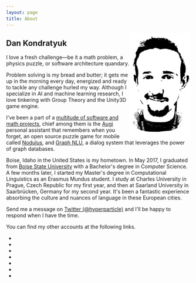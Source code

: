 ```yaml
---
layout: page
title: About
---
```


<img src="/public/img/dan-stencil-portrait.png" style="max-height:18rem;float:right;" alt="Dan's Portrait">

## Dan Kondratyuk

<p class="message">
  I love a fresh challenge—be it a math problem, a physics puzzle, or software architecture quandary.
</p>

Problem solving is my bread and butter; it gets me up in the morning every day, energized and ready to tackle any challenge hurled my way. Although I specialize in AI and machine learning research, I love tinkering with Group Theory and the Unity3D game engine.

I've been a part of a [multitude of software and math projects](/projects/), chief among them is the [Augi](https://helloaugi.com/) personal assistant that remembers when you forget, an open source puzzle game for mobile called [Nodulus](/nodulus/), and [Graph NLU](https://github.com/Hyperparticle/graph-nlu), a dialog system that leverages the power of graph databases.

Boise, Idaho in the United States is my hometown. In May 2017, I graduated from [Boise State University](https://www.boisestate.edu/) with a Bachelor's degree in Computer Science. A few months later, I started my Master's degree in Computational Linguistics as an Erasmus Mundus student. I study at Charles University in Prague, Czech Republic for my first year, and then at Saarland University in Saarbrücken, Germany  for my second year. It's been a fantastic experience absorbing the culture and nuances of language in these European cities.

Send me a message on [Twitter (@hyperparticle)](https://twitter.com/hyperparticle) and I'll be happy to respond when I have the time.

You can find my other accounts at the following links.

<ul class="social-icons">
  <li><a href="https://github.com/hyperparticle"><i class="fa fa-github"></i></a></li>
  <li><a href="https://twitter.com/hyperparticle"><i class="fa fa-twitter"></i></a></li>
  <li><a href="https://www.linkedin.com/in/dankondratyuk"><i class="fa fa-linkedin"></i></a></li>
  <li><a href="https://www.youtube.com/channel/UCd_9cwA6OBEL_f2NN1z0LLQ"><i class="fa fa-youtube"></i></a></li>
  <li><a href="https://medium.com/@hyperparticle"><i class="fa fa-medium"></i></a></li>
  <li><a href="https://reddit.com/u/hyperparticles"><i class="fa fa-reddit"></i></a></li>
  <li><a href="https://soundcloud.com/hyperparticle"><i class="fa fa-soundcloud"></i></a></li>
</ul>
